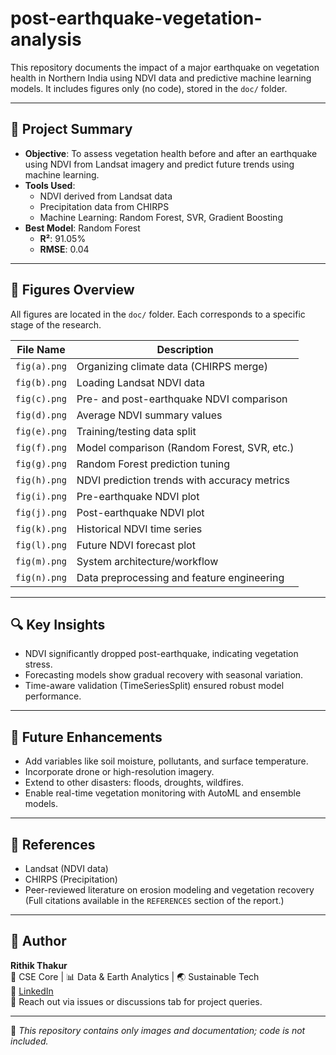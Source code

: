 # post-earthquake-vegetation-analysis

This repository documents the impact of a major earthquake on vegetation health in Northern India using NDVI data and predictive machine learning models. It includes figures only (no code), stored in the `doc/` folder.

---

## 📘 Project Summary

- **Objective**: To assess vegetation health before and after an earthquake using NDVI from Landsat imagery and predict future trends using machine learning.
- **Tools Used**:
  - NDVI derived from Landsat data
  - Precipitation data from CHIRPS
  - Machine Learning: Random Forest, SVR, Gradient Boosting
- **Best Model**: Random Forest  
  - **R²**: 91.05%  
  - **RMSE**: 0.04  

---

## 📂 Figures Overview

All figures are located in the `doc/` folder. Each corresponds to a specific stage of the research.

| File Name     | Description |
|---------------|-------------|
| `fig(a).png`  | Organizing climate data (CHIRPS merge) |
| `fig(b).png`  | Loading Landsat NDVI data |
| `fig(c).png`  | Pre- and post-earthquake NDVI comparison |
| `fig(d).png`  | Average NDVI summary values |
| `fig(e).png`  | Training/testing data split |
| `fig(f).png`  | Model comparison (Random Forest, SVR, etc.) |
| `fig(g).png`  | Random Forest prediction tuning |
| `fig(h).png`  | NDVI prediction trends with accuracy metrics |
| `fig(i).png`  | Pre-earthquake NDVI plot |
| `fig(j).png`  | Post-earthquake NDVI plot |
| `fig(k).png`  | Historical NDVI time series |
| `fig(l).png`  | Future NDVI forecast plot |
| `fig(m).png`  | System architecture/workflow |
| `fig(n).png`  | Data preprocessing and feature engineering |

---

## 🔍 Key Insights

- NDVI significantly dropped post-earthquake, indicating vegetation stress.
- Forecasting models show gradual recovery with seasonal variation.
- Time-aware validation (TimeSeriesSplit) ensured robust model performance.

---

## 🌱 Future Enhancements

- Add variables like soil moisture, pollutants, and surface temperature.
- Incorporate drone or high-resolution imagery.
- Extend to other disasters: floods, droughts, wildfires.
- Enable real-time vegetation monitoring with AutoML and ensemble models.

---

## 📎 References

- Landsat (NDVI data)
- CHIRPS (Precipitation)
- Peer-reviewed literature on erosion modeling and vegetation recovery  
(Full citations available in the `REFERENCES` section of the report.)

---

## 👤 Author

**Rithik Thakur**  
🧠 CSE Core | 📊 Data & Earth Analytics | 🌏 Sustainable Tech  
🔗 [LinkedIn](https://www.linkedin.com/)  
📩 Reach out via issues or discussions tab for project queries.

---

📁 *This repository contains only images and documentation; code is not included.*

